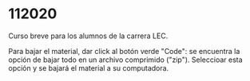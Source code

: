 # 112020
Curso breve para los alumnos de la carrera LEC.

Para bajar el material, dar click al botón verde "Code": se encuentra la opción de bajar todo en un archivo comprimido ("zip"). Seleccioar esta opción y se bajará el material a su computadora. 
